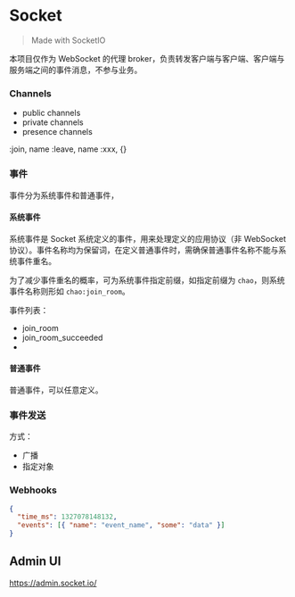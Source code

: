 
# Socket 

> Made with SocketIO

本项目仅作为 WebSocket 的代理 broker，负责转发客户端与客户端、客户端与服务端之间的事件消息，不参与业务。

### Channels

* public channels
* private channels
* presence channels


<channel>:join, name
<channel>:leave, name
<channel>:xxx, {}



### 事件
事件分为系统事件和普通事件，
#### 系统事件
系统事件是 Socket 系统定义的事件，用来处理定义的应用协议（非 WebSocket 协议）。事件名称均为保留词，在定义普通事件时，需确保普通事件名称不能与系统事件重名。

为了减少事件重名的概率，可为系统事件指定前缀，如指定前缀为 `chao`，则系统事件名称则形如 `chao:join_room`。

事件列表：
* join_room
* join_room_succeeded
* 

#### 普通事件
普通事件，可以任意定义。



### 事件发送

方式：
* 广播
* 指定对象


### Webhooks

```json
{
  "time_ms": 1327078148132,
  "events": [{ "name": "event_name", "some": "data" }]
}
```

## Admin UI

https://admin.socket.io/
